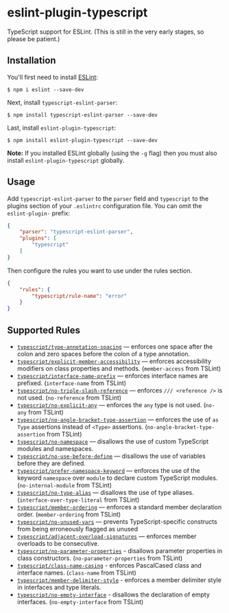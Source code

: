 # eslint-plugin-typescript

TypeScript support for ESLint. (This is still in the very early stages, so please be patient.)

## Installation

You'll first need to install [ESLint](http://eslint.org):

```
$ npm i eslint --save-dev
```

Next, install `typescript-eslint-parser`:

```
$ npm install typescript-eslint-parser --save-dev
```

Last, install `eslint-plugin-typescript`:

```
$ npm install eslint-plugin-typescript --save-dev
```

**Note:** If you installed ESLint globally (using the `-g` flag) then you must also install `eslint-plugin-typescript` globally.

## Usage

Add `typescript-eslint-parser` to the `parser` field and `typescript` to the plugins section of your `.eslintrc` configuration file. You can omit the `eslint-plugin-` prefix:

```json
{
    "parser": "typescript-eslint-parser",
    "plugins": [
        "typescript"
    ]
}
```

Then configure the rules you want to use under the rules section.

```json
{
    "rules": {
        "typescript/rule-name": "error"
    }
}
```

## Supported Rules

* [`typescript/type-annotation-spacing`](./docs/rules/type-annotation-spacing.md) — enforces one space after the colon and zero spaces before the colon of a type annotation.
* [`typescript/explicit-member-accessibility`](./docs/rules/explicit-member-accessibility.md) — enforces accessibility modifiers on class properties and methods. (`member-access` from TSLint)
* [`typescript/interface-name-prefix`](./docs/rules/interface-name-prefix.md) — enforces interface names are prefixed. (`interface-name` from TSLint)
* [`typescript/no-triple-slash-reference`](./docs/rules/no-triple-slash-reference.md) — enforces `/// <reference />` is not used. (`no-reference` from TSLint)
* [`typescript/no-explicit-any`](./docs/rules/no-explicit-any.md) — enforces the `any` type is not used. (`no-any` from TSLint)
* [`typescript/no-angle-bracket-type-assertion`](./docs/rules/no-angle-bracket-type-assertion.md) — enforces the use of `as Type` assertions instead of `<Type>` assertions. (`no-angle-bracket-type-assertion` from TSLint)
* [`typescript/no-namespace`](./docs/rules/no-namespace.md) — disallows the use of custom TypeScript modules and namespaces.
* [`typescript/no-use-before-define`](./docs/rules/no-use-before-define.md) — disallows the use of variables before they are defined.
* [`typescript/prefer-namespace-keyword`](./docs/rules/prefer-namespace-keyword.md) — enforces the use of the keyword `namespace` over `module` to declare custom TypeScript modules. (`no-internal-module` from TSLint)
* [`typescript/no-type-alias`](./docs/rules/no-type-alias.md) — disallows the use of type aliases. (`interface-over-type-literal` from TSLint)
* [`typescript/member-ordering`](./docs/rules/member-ordering.md) — enforces a standard member declaration order. (`member-ordering` from TSLint)
* [`typescript/no-unused-vars`](./docs/rules/no-unused-vars.md) — prevents TypeScript-specific constructs from being erroneously flagged as unused
* [`typescript/adjacent-overload-signatures`](./docs/rules/adjacent-overload-signatures.md) — enforces member overloads to be consecutive.
* [`typescript/no-parameter-properties`](./docs/rules/no-parameter-properties.md) - disallows parameter properties in class constructors. (`no-parameter-properties` from TSLint)
* [`typescript/class-name-casing`](./docs/rules/adjacent-overload-signatures.md) - enforces PascalCased class and interface names. (`class-name` from TSLint)
* [`typescript/member-delimiter-style`](./docs/rules/member-delimiter-style.md) - enforces a member delimiter style in interfaces and type literals.
* [`typescript/no-empty-interface`](./docs/rules/no-empty-interface.md) - disallows the declaration of empty interfaces. (`no-empty-interface` from TSLint)
